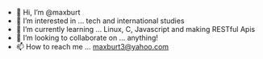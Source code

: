 - 👋 Hi, I’m @maxburt
- 👀 I’m interested in ... tech and international studies
- 🌱 I’m currently learning ... Linux, C, Javascript and making RESTful Apis
- 💞️ I’m looking to collaborate on ... anything!
- 📫 How to reach me ... maxburt3@yahoo.com

<!---
maxburt/maxburt is a ✨ special ✨ repository because its `README.md` (this file) appears on your GitHub profile.
You can click the Preview link to take a look at your changes.
--->
